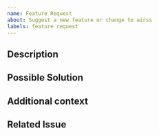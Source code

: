 ```yaml
---
name: Feature Request
about: Suggest a new feature or change to airss
labels: feature request
---
```


## Description
<!-- A clear and concise description for us to know your idea. -->

## Possible Solution
<!-- A clear and concise description of what you want to happen. -->

## Additional context
<!-- Add any other context or screenshots about the feature request here. -->

## Related Issue
<!-- If applicable, add link to existing issue also help us know better. -->
